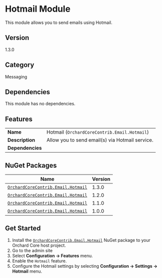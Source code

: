 # Hotmail Module

This module allows you to send emails using Hotmail.

## Version

1.3.0

## Category

Messaging

## Dependencies

This module has no dependencies.

## Features

|                  |                                                 |
|------------------|-------------------------------------------------|
| **Name**         | Hotmail (`OrchardCoreContrib.Email.Hotmail`)    |
| **Description**  | Allow you to send email(s) via Hotmail service. |
| **Dependencies** |                                                 |

## NuGet Packages

| Name                                                                                                        | Version |
|-------------------------------------------------------------------------------------------------------------|---------|
| [`OrchardCoreContrib.Email.Hotmail`](https://www.nuget.org/packages/OrchardCoreContrib.Email.Hotmail/1.3.0) | 1.3.0   |
| [`OrchardCoreContrib.Email.Hotmail`](https://www.nuget.org/packages/OrchardCoreContrib.Email.Hotmail/1.2.0) | 1.2.0   |
| [`OrchardCoreContrib.Email.Hotmail`](https://www.nuget.org/packages/OrchardCoreContrib.Email.Hotmail/1.1.0) | 1.1.0   |
| [`OrchardCoreContrib.Email.Hotmail`](https://www.nuget.org/packages/OrchardCoreContrib.Email.Hotmail/1.0.0) | 1.0.0   |

## Get Started

1. Install the [`OrchardCoreContrib.Email.Hotmail`](https://www.nuget.org/packages/OrchardCoreContrib.Email.Hotmail/) NuGet package to your Orchard Core host project.
2. Go to the admin site
3. Select **Configuration -> Features** menu.
4. Enable the `Hotmail` feature.
5. Configure the Hotmail settings by selecting **Configuration -> Settings -> Hotmail** menu.
